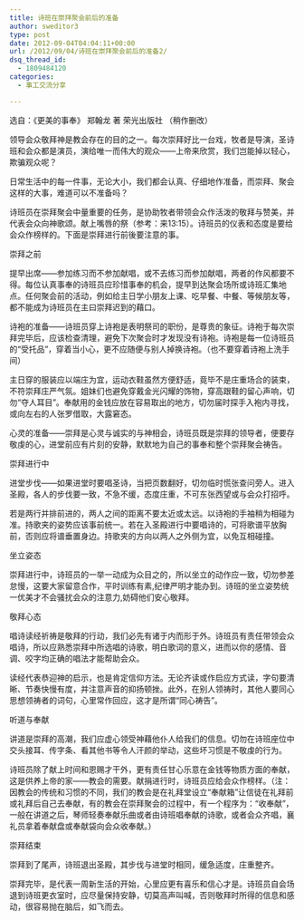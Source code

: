 ```yaml
---
title: 诗班在崇拜聚会前后的准备
author: sweditor3
type: post
date: 2012-09-04T04:04:11+00:00
url: /2012/09/04/诗班在崇拜聚会前后的准备2/
dsq_thread_id:
  - 1809484120
categories:
  - 事工交流分享

---
```

选自：《更美的事奉》 郑翰龙 著 荣光出版社 （稍作删改）

领导会众敬拜神是教会存在的目的之一。每次崇拜好比一台戏，牧者是导演，圣诗班和会众都是演员，演给唯一而伟大的观众——上帝来欣赏，我们岂能掉以轻心，欺骗观众呢？
  
日常生活中的每一件事，无论大小，我们都会认真、仔细地作准备，而崇拜、聚会这样的大事，难道可以不准备吗？

诗班员在崇拜聚会中量重要的任务，是协助牧者带领会众作活泼的敬拜与赞美，并代表会众向神歌颂。献上嘴唇的祭（参考：来13:15）。诗班员的仪表和态度是要给会众作榜样的。下面是崇拜进行前後要注意的事。

崇拜之前

提早出席——参加练习而不参加献唱，或不去练习而参加献唱，两者的作风都要不得。每位认真事奉的诗班员应珍惜事奉的机会，提早到达聚会场所或诗班汇集地点。任何聚会前的活动，例如给主日学小朋友上课、吃早餐、中餐、等候朋友等，都不能成为诗班员在主曰崇拜迟到的藉口。

诗袍的准备——诗班员穿上诗袍是表明祭司的职份，是尊贵的象征。诗袍于每次崇拜完毕后，应该检查清理，避免下次聚会时才发现没有诗袍。诗袍是每一位诗班员的“受托品”，穿着当小心，更不应随便与别人掉换诗袍。（也不要穿着诗袍上洗手间）

主日穿的服装应以端庄为宜，运动衣鞋虽然方便舒适，竟毕不是庄重场合的装束，不符崇拜庄严气氛。姐妹们也避免穿戴金光闪耀的饰物，穿高跟鞋的留心声响，切勿“夺人耳目”。奉献用的金钱应放在容易取出的地方，切勿届时探手入袍内寻找，或向左右的人张罗借取，大露窘态。

心灵的准备——崇拜是心灵与诚实的与神相会，诗班员既是崇拜的领导者，便要存敬虔的心，进堂前应有片刻的安静，默默地为自己的事奉和整个崇拜聚会祷告。

崇拜进行中

进堂步伐——如果进堂时要唱圣诗，当把页数翻好，切勿临时慌张查问旁人。进入圣殿，各人的步伐要一致，不急不缓，态度庄重，不可东张西望或与会众打招呼。

若是两行并排前进的，两人之间的距离不要太近或太远。以诗袍的手袖稍为相碰为准。持歌夹的姿势应该事前统一。若在入圣殿进行中要唱诗的，可将歌谱平放胸前，否则应将谱垂置身边。持歌夹的方向以两人之外侧为宜，以免互相碰撞。

坐立姿态

崇拜进行中，诗班员的一举一动成为众目之的，所以坐立的动作应一致，切勿参差怠慢，这要大家留意合作，平时训练有素,纪律严明才能办到。诗班的坐立姿势统一优美才不会骚扰会众的注意力,妨碍他们安心敬拜。

敬拜心态

唱诗读经祈祷是敬拜的行动，我们必先有诸于内而形于外。诗班员有责任带领会众唱诗，所以应熟悉崇拜中所选唱的诗歌，明白歌词的意义，进而以你的感情、音调、咬字均正确的唱法才能帮助会众。

读经代表恭迎神的启示，也是肯定信仰方法。无论齐读或作启应方式读，字句要清晰、节奏快慢有度，并注意声音的抑扬顿挫。此外，在别人领祷时，其他人要同心思想领祷者的词句，心里常作回应，这才是所谓“同心祷告”。

听道与奉献

讲道是崇拜的高潮，我们应虚心领受神藉他仆人给我们的信息。切勿在诗班座位中交头接耳、传字条、看其他书等令人汗颜的举动，这些坏习惯是不敬虔的行为。

诗班员除了献上时间和恩赐才干外，更有责任甘心乐意在金钱等物质方面的奉献，这是供养上帝的家——教会的需要。献捐进行时，诗班员应给会众作榜样。（注：因教会的传统和习惯的不同，我们的教会是在礼拜堂设立“奉献箱”让信徒在礼拜前或礼拜后自己去奉献，有的教会在崇拜聚会的过程中，有一个程序为：“收奉献”，一般在讲道之后，琴师轻奏奉献乐曲或者由诗班唱奉献的诗歌，或者会众齐唱，襄礼员拿着奉献盘或奉献袋向会众收奉献。）
  
崇拜结束

崇拜到了尾声，诗班退出圣殿，其步伐与进堂时相同，缓急适度，庄重整齐。

崇拜完毕，是代表一周新生活的开始，心里应更有喜乐和信心才是。诗班员自会场退到诗班更衣室时，应尽量保持安静，切莫高声叫喊，否则敬拜时所得的信息和感动，很容易抛在脑后，如飞而去。